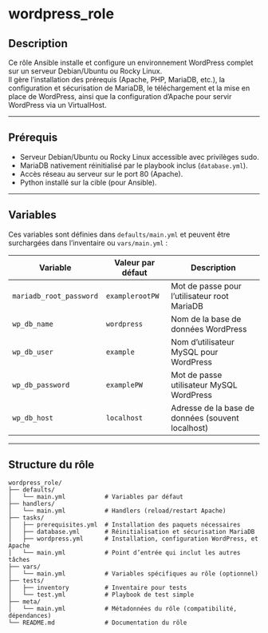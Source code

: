 # wordpress_role

## Description

Ce rôle Ansible installe et configure un environnement WordPress complet sur un serveur Debian/Ubuntu ou Rocky Linux.  
Il gère l’installation des prérequis (Apache, PHP, MariaDB, etc.), la configuration et sécurisation de MariaDB, le téléchargement et la mise en place de WordPress, ainsi que la configuration d’Apache pour servir WordPress via un VirtualHost.

---

## Prérequis

- Serveur Debian/Ubuntu ou Rocky Linux accessible avec privilèges sudo.
- MariaDB nativement réinitialisé par le playbook inclus (`database.yml`).
- Accès réseau au serveur sur le port 80 (Apache).
- Python installé sur la cible (pour Ansible).

---

## Variables

Ces variables sont définies dans `defaults/main.yml` et peuvent être surchargées dans l’inventaire ou `vars/main.yml` :

| Variable              | Valeur par défaut   | Description                                   |
|-----------------------|--------------------|-----------------------------------------------|
| `mariadb_root_password`| `examplerootPW`    | Mot de passe pour l’utilisateur root MariaDB |
| `wp_db_name`          | `wordpress`        | Nom de la base de données WordPress           |
| `wp_db_user`          | `example`          | Nom d’utilisateur MySQL pour WordPress        |
| `wp_db_password`      | `examplePW`        | Mot de passe utilisateur MySQL WordPress      |
| `wp_db_host`          | `localhost`        | Adresse de la base de données (souvent localhost) |

---

## Structure du rôle

```text
wordpress_role/
├── defaults/
│   └── main.yml           # Variables par défaut
├── handlers/
│   └── main.yml           # Handlers (reload/restart Apache)
├── tasks/
│   ├── prerequisites.yml  # Installation des paquets nécessaires
│   ├── database.yml       # Réinitialisation et sécurisation MariaDB
│   ├── wordpress.yml      # Installation, configuration WordPress, et Apache
│   └── main.yml           # Point d’entrée qui inclut les autres tâches
├── vars/
│   └── main.yml           # Variables spécifiques au rôle (optionnel)
├── tests/
│   ├── inventory          # Inventaire pour tests
│   └── test.yml           # Playbook de test simple
├── meta/
│   └── main.yml           # Métadonnées du rôle (compatibilité, dépendances)
└── README.md              # Documentation du rôle
